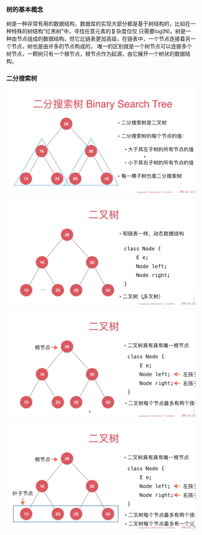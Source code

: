 ### 树的基本概念

树是一种非常有用的数据结构，数据库的实现大部分都是基于树结构的，比如在一种特殊的树结构“红黑树”中，寻找任意元素的复杂度仅仅
只需要log(N)。树是一种由节点组成的数据结构，但它比链表更加高级，在链表中，一个节点连接着另一个节点，树也是由许多的节点构成的，
唯一的区别就是一个树节点可以连接多个树节点，一颗树只有一个根节点，根节点作为起源，由它展开一个树状的数据结构。


### 二分搜索树

![这是图片](image/binary-search-tree-1.png)

![这是图片](image/binary-search-tree-2.png)

![这是图片](image/binary-search-tree-3.png)

![这是图片](image/binary-search-tree-4.png)